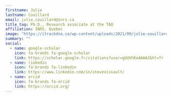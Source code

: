 ```yaml
---
firstname: Julie
lastname: Couillard
email: julie.couillard@inrs.ca
title_taq: Ph.D., Research associate at the TAQ
affiliation: INRS, Quebec
image: "https://itrackdna.ca/wp-content/uploads/2021/09/julie-couillard-itrackdna.png"
summary: "" 
social:
  - name: google-scholar
    icon: fa-brands fa-google-scholar
    link: https://scholar.google.fr/citations?user=gUUVhKoAAAAJ&hl=fr
  - name: linkedin
    icon: fa-brands fa-linkedin
    link: https://www.linkedin.com/in/stevevissault/
  - name: orcid
    icon: fa-brands fa-orcid
    link: https://orcid.org/
---
```

